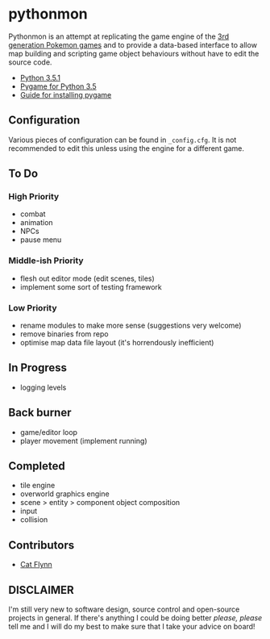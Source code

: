 # pythonmon

Pythonmon is an attempt at replicating the game engine of the [3rd generation Pokemon games](http://pokemon.wikia.com/wiki/Generation_III) and to provide a data-based interface to allow map building and scripting game object behaviours without have to edit the source code.

* [Python 3.5.1](https://www.python.org/downloads/)
* [Pygame for Python 3.5](http://www.lfd.uci.edu/~gohlke/pythonlibs/#pygame)
* [Guide for installing pygame](https://skellykiernan.wordpress.com/2015/01/04/python-pygame-install/)

## Configuration

Various pieces of configuration can be found in `_config.cfg`. It is not recommended to edit this unless using the engine for a different game.

## To Do

### High Priority

* combat
* animation
* NPCs
* pause menu

### Middle-ish Priority

* flesh out editor mode (edit scenes, tiles)
* implement some sort of testing framework

### Low Priority

* rename modules to make more sense (suggestions very welcome)
* remove binaries from repo
* optimise map data file layout (it's horrendously inefficient)

## In Progress

* logging levels

## Back burner

* game/editor loop
* player movement (implement running)

## Completed

* tile engine
* overworld graphics engine
* scene > entity > component object composition
* input
* collision

## Contributors

* [Cat Flynn](https://github.com/monodokimes)

## DISCLAIMER

I'm still very new to software design, source control and open-source projects in general. If there's anything I could be doing better *please, please* tell me and I will do my best to make sure that I take your advice on board!
